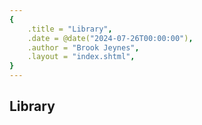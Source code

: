 ```yaml
---
{
    .title = "Library",
    .date = @date("2024-07-26T00:00:00"),
    .author = "Brook Jeynes",
    .layout = "index.shtml",
}  
---
```


## Library
